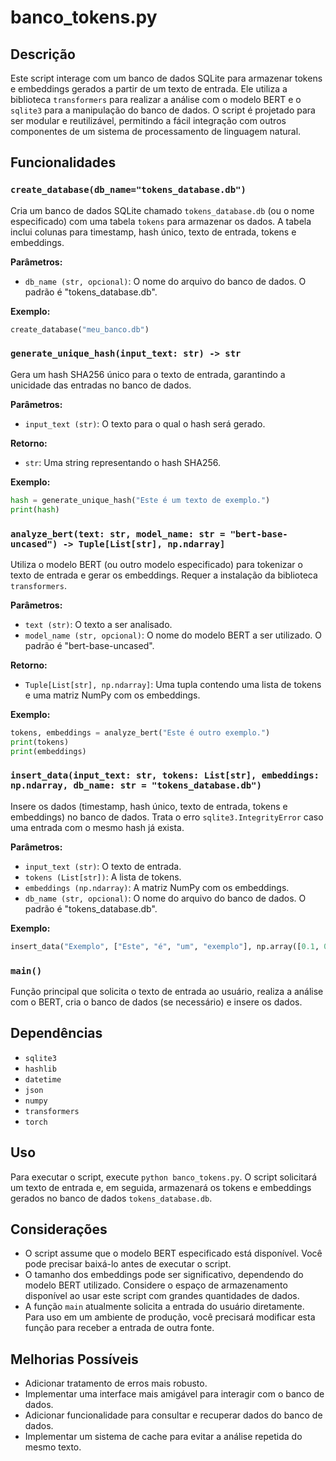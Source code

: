 # banco_tokens.py

## Descrição

Este script interage com um banco de dados SQLite para armazenar tokens e embeddings gerados a partir de um texto de entrada. Ele utiliza a biblioteca `transformers` para realizar a análise com o modelo BERT e o `sqlite3` para a manipulação do banco de dados. O script é projetado para ser modular e reutilizável, permitindo a fácil integração com outros componentes de um sistema de processamento de linguagem natural.

## Funcionalidades

### `create_database(db_name="tokens_database.db")`

Cria um banco de dados SQLite chamado `tokens_database.db` (ou o nome especificado) com uma tabela `tokens` para armazenar os dados. A tabela inclui colunas para timestamp, hash único, texto de entrada, tokens e embeddings.

**Parâmetros:**

- `db_name (str, opcional)`: O nome do arquivo do banco de dados.  O padrão é "tokens_database.db".

**Exemplo:**

```python
create_database("meu_banco.db")
```

### `generate_unique_hash(input_text: str) -> str`

Gera um hash SHA256 único para o texto de entrada, garantindo a unicidade das entradas no banco de dados.

**Parâmetros:**

- `input_text (str)`: O texto para o qual o hash será gerado.

**Retorno:**

- `str`: Uma string representando o hash SHA256.

**Exemplo:**

```python
hash = generate_unique_hash("Este é um texto de exemplo.")
print(hash)
```

### `analyze_bert(text: str, model_name: str = "bert-base-uncased") -> Tuple[List[str], np.ndarray]`

Utiliza o modelo BERT (ou outro modelo especificado) para tokenizar o texto de entrada e gerar os embeddings. Requer a instalação da biblioteca `transformers`.

**Parâmetros:**

- `text (str)`: O texto a ser analisado.
- `model_name (str, opcional)`: O nome do modelo BERT a ser utilizado. O padrão é "bert-base-uncased".

**Retorno:**

- `Tuple[List[str], np.ndarray]`: Uma tupla contendo uma lista de tokens e uma matriz NumPy com os embeddings.

**Exemplo:**

```python
tokens, embeddings = analyze_bert("Este é outro exemplo.")
print(tokens)
print(embeddings)
```

### `insert_data(input_text: str, tokens: List[str], embeddings: np.ndarray, db_name: str = "tokens_database.db")`

Insere os dados (timestamp, hash único, texto de entrada, tokens e embeddings) no banco de dados. Trata o erro `sqlite3.IntegrityError` caso uma entrada com o mesmo hash já exista.

**Parâmetros:**

- `input_text (str)`: O texto de entrada.
- `tokens (List[str])`: A lista de tokens.
- `embeddings (np.ndarray)`: A matriz NumPy com os embeddings.
- `db_name (str, opcional)`: O nome do arquivo do banco de dados. O padrão é "tokens_database.db".

**Exemplo:**

```python
insert_data("Exemplo", ["Este", "é", "um", "exemplo"], np.array([0.1, 0.2, 0.3]))
```

### `main()`

Função principal que solicita o texto de entrada ao usuário, realiza a análise com o BERT, cria o banco de dados (se necessário) e insere os dados.


## Dependências

- `sqlite3`
- `hashlib`
- `datetime`
- `json`
- `numpy`
- `transformers`
- `torch`

## Uso

Para executar o script, execute `python banco_tokens.py`. O script solicitará um texto de entrada e, em seguida, armazenará os tokens e embeddings gerados no banco de dados `tokens_database.db`.

## Considerações

- O script assume que o modelo BERT especificado está disponível. Você pode precisar baixá-lo antes de executar o script.
- O tamanho dos embeddings pode ser significativo, dependendo do modelo BERT utilizado. Considere o espaço de armazenamento disponível ao usar este script com grandes quantidades de dados.
- A função `main` atualmente solicita a entrada do usuário diretamente. Para uso em um ambiente de produção, você precisará modificar esta função para receber a entrada de outra fonte.

## Melhorias Possíveis

- Adicionar tratamento de erros mais robusto.
- Implementar uma interface mais amigável para interagir com o banco de dados.
- Adicionar funcionalidade para consultar e recuperar dados do banco de dados.
- Implementar um sistema de cache para evitar a análise repetida do mesmo texto.
